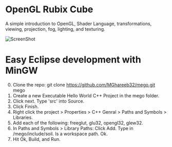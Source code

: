 OpenGL Rubix Cube
=================

A simple introduction to OpenGL, Shader Language, transformations, viewing,
projection, fog, lighting, and texturing.

![ScreenShot](https://raw.github.com/MGhareeb32/opengl-rubix-cube/master/screenshot.png)

Easy Eclipse development with MinGW
===================================
0. Clone the repo:
      git clone https://github.com/MGhareeb32/mego.git mego
1. Create a new Executable Hello World C++ Project in the mego folder.
2. Click next. Type 'src' into Source.
3. Click Finish.
4. Right click the project > Properties > C++ Genral >
   Paths and Symbols > Libraries.
5. Add each of the following: freeglut, glu32, opengl32, glew32.
6. In Paths and Symbols > Library Paths:
    Click Add. Type in /mego/include/soil. Is a workspace path. Ok.
7. Hit Ok, Build, and Run. 